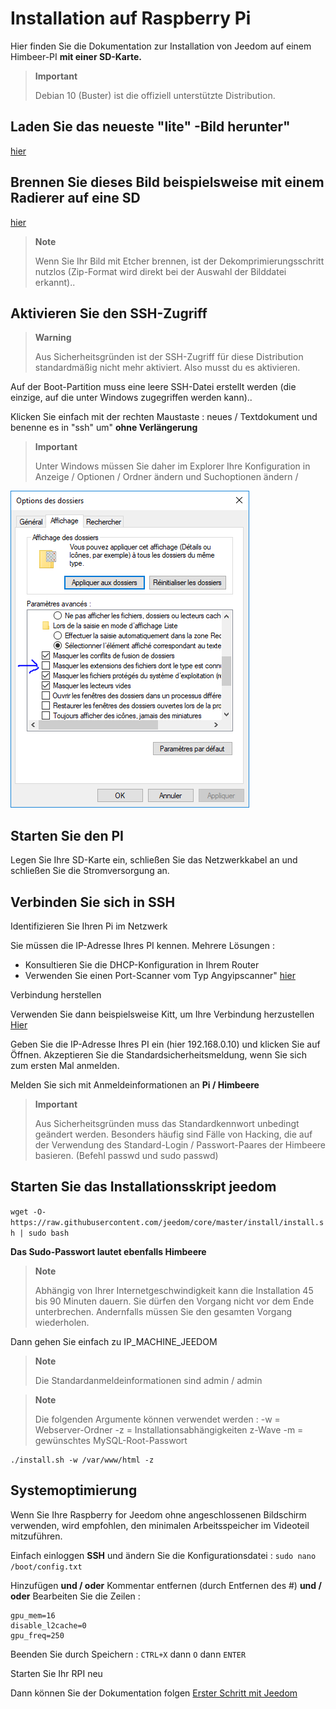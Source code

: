 # Installation auf Raspberry Pi

Hier finden Sie die Dokumentation zur Installation von Jeedom auf einem Himbeer-PI **mit einer SD-Karte.**

> **Important**
>
> Debian 10 (Buster) ist die offiziell unterstützte Distribution.

## Laden Sie das neueste "lite" -Bild herunter"

[hier](https://downloads.raspberrypi.org/raspbian_lite_latest)

## Brennen Sie dieses Bild beispielsweise mit einem Radierer auf eine SD

[hier](https://etcher.io/)

> **Note**
>
> Wenn Sie Ihr Bild mit Etcher brennen, ist der Dekomprimierungsschritt nutzlos (Zip-Format wird direkt bei der Auswahl der Bilddatei erkannt)..

## Aktivieren Sie den SSH-Zugriff

> **Warning**
>
> Aus Sicherheitsgründen ist der SSH-Zugriff für diese Distribution standardmäßig nicht mehr aktiviert. Also musst du es aktivieren.

Auf der Boot-Partition muss eine leere SSH-Datei erstellt werden (die einzige, auf die unter Windows zugegriffen werden kann)..

Klicken Sie einfach mit der rechten Maustaste : neues / Textdokument und benenne es in "ssh" um" **ohne Verlängerung**

> **Important**
>
> Unter Windows müssen Sie daher im Explorer Ihre Konfiguration in Anzeige / Optionen / Ordner ändern und Suchoptionen ändern /

![ExtensionFichier](images/ExtensionFichier.PNG)

## Starten Sie den PI

Legen Sie Ihre SD-Karte ein, schließen Sie das Netzwerkkabel an und schließen Sie die Stromversorgung an.

## Verbinden Sie sich in SSH

Identifizieren Sie Ihren Pi im Netzwerk

Sie müssen die IP-Adresse Ihres PI kennen. Mehrere Lösungen :

-   Konsultieren Sie die DHCP-Konfiguration in Ihrem Router
-   Verwenden Sie einen Port-Scanner vom Typ Angyipscanner" [hier](http://angryip.org/download/#windows)

Verbindung herstellen

Verwenden Sie dann beispielsweise Kitt, um Ihre Verbindung herzustellen [Hier](http://www.putty.org/)

Geben Sie die IP-Adresse Ihres PI ein (hier 192.168.0.10) und klicken Sie auf Öffnen. Akzeptieren Sie die Standardsicherheitsmeldung, wenn Sie sich zum ersten Mal anmelden.

Melden Sie sich mit Anmeldeinformationen an **Pi / Himbeere**

> **Important**
>
> Aus Sicherheitsgründen muss das Standardkennwort unbedingt geändert werden. Besonders häufig sind Fälle von Hacking, die auf der Verwendung des Standard-Login / Passwort-Paares der Himbeere basieren. (Befehl passwd und sudo passwd)

## Starten Sie das Installationsskript jeedom

``wget -O- https://raw.githubusercontent.com/jeedom/core/master/install/install.sh | sudo bash``

**Das Sudo-Passwort lautet ebenfalls Himbeere**

> **Note**
>
> Abhängig von Ihrer Internetgeschwindigkeit kann die Installation 45 bis 90 Minuten dauern. Sie dürfen den Vorgang nicht vor dem Ende unterbrechen. Andernfalls müssen Sie den gesamten Vorgang wiederholen.

Dann gehen Sie einfach zu IP\_MACHINE\_JEEDOM

> **Note**
>
> Die Standardanmeldeinformationen sind admin / admin

> **Note**
>
> Die folgenden Argumente können verwendet werden : -w = Webserver-Ordner -z = Installationsabhängigkeiten z-Wave -m = gewünschtes MySQL-Root-Passwort

````
./install.sh -w /var/www/html -z
````

## Systemoptimierung

Wenn Sie Ihre Raspberry for Jeedom ohne angeschlossenen Bildschirm verwenden, wird empfohlen, den minimalen Arbeitsspeicher im Videoteil mitzuführen.

Einfach einloggen **SSH** und ändern Sie die Konfigurationsdatei : ``sudo nano /boot/config.txt``

Hinzufügen **und / oder** Kommentar entfernen (durch Entfernen des #) **und / oder** Bearbeiten Sie die Zeilen :

````
gpu_mem=16
disable_l2cache=0
gpu_freq=250
````

Beenden Sie durch Speichern : ``CTRL+X`` dann ``O`` dann ``ENTER``

Starten Sie Ihr RPI neu

Dann können Sie der Dokumentation folgen [Erster Schritt mit Jeedom](https://doc.jeedom.com/de_DE/premiers-pas/index)
